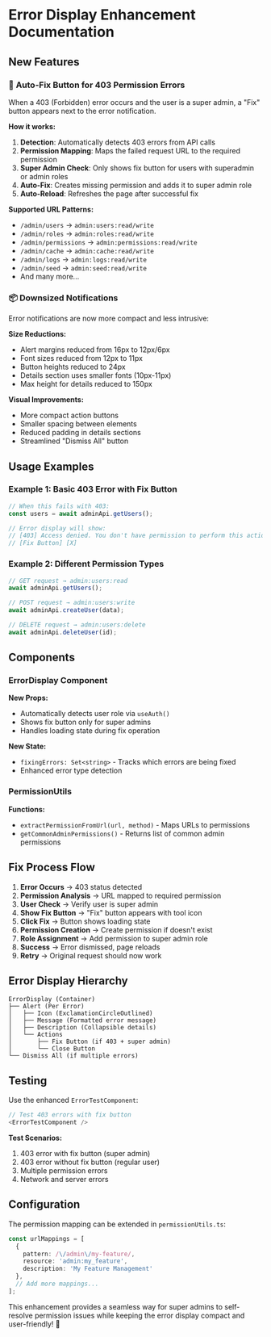 # Error Display Enhancement Documentation

## New Features

### 🔧 **Auto-Fix Button for 403 Permission Errors**

When a 403 (Forbidden) error occurs and the user is a super admin, a "Fix" button appears next to the error notification.

**How it works:**
1. **Detection**: Automatically detects 403 errors from API calls
2. **Permission Mapping**: Maps the failed request URL to the required permission
3. **Super Admin Check**: Only shows fix button for users with superadmin or admin roles
4. **Auto-Fix**: Creates missing permission and adds it to super admin role
5. **Auto-Reload**: Refreshes the page after successful fix

**Supported URL Patterns:**
- `/admin/users` → `admin:users:read/write`
- `/admin/roles` → `admin:roles:read/write`
- `/admin/permissions` → `admin:permissions:read/write`
- `/admin/cache` → `admin:cache:read/write`
- `/admin/logs` → `admin:logs:read/write`
- `/admin/seed` → `admin:seed:read/write`
- And many more...

### 📦 **Downsized Notifications**

Error notifications are now more compact and less intrusive:

**Size Reductions:**
- Alert margins reduced from 16px to 12px/6px
- Font sizes reduced from 12px to 11px
- Button heights reduced to 24px
- Details section uses smaller fonts (10px-11px)
- Max height for details reduced to 150px

**Visual Improvements:**
- More compact action buttons
- Smaller spacing between elements
- Reduced padding in details sections
- Streamlined "Dismiss All" button

## Usage Examples

### Example 1: Basic 403 Error with Fix Button
```typescript
// When this fails with 403:
const users = await adminApi.getUsers();

// Error display will show:
// [403] Access denied. You don't have permission to perform this action. (ERR_BAD_REQUEST)
// [Fix Button] [X]
```

### Example 2: Different Permission Types
```typescript
// GET request → admin:users:read
await adminApi.getUsers();

// POST request → admin:users:write  
await adminApi.createUser(data);

// DELETE request → admin:users:delete
await adminApi.deleteUser(id);
```

## Components

### ErrorDisplay Component
**New Props:**
- Automatically detects user role via `useAuth()`
- Shows fix button only for super admins
- Handles loading state during fix operation

**New State:**
- `fixingErrors: Set<string>` - Tracks which errors are being fixed
- Enhanced error type detection

### PermissionUtils
**Functions:**
- `extractPermissionFromUrl(url, method)` - Maps URLs to permissions
- `getCommonAdminPermissions()` - Returns list of common admin permissions

## Fix Process Flow

1. **Error Occurs** → 403 status detected
2. **Permission Analysis** → URL mapped to required permission
3. **User Check** → Verify user is super admin
4. **Show Fix Button** → "Fix" button appears with tool icon
5. **Click Fix** → Button shows loading state
6. **Permission Creation** → Create permission if doesn't exist
7. **Role Assignment** → Add permission to super admin role
8. **Success** → Error dismissed, page reloads
9. **Retry** → Original request should now work

## Error Display Hierarchy

```
ErrorDisplay (Container)
├── Alert (Per Error)
│   ├── Icon (ExclamationCircleOutlined)
│   ├── Message (Formatted error message)
│   ├── Description (Collapsible details)
│   └── Actions
│       ├── Fix Button (if 403 + super admin)
│       └── Close Button
└── Dismiss All (if multiple errors)
```

## Testing

Use the enhanced `ErrorTestComponent`:
```typescript
// Test 403 errors with fix button
<ErrorTestComponent />
```

**Test Scenarios:**
1. 403 error with fix button (super admin)
2. 403 error without fix button (regular user)
3. Multiple permission errors
4. Network and server errors

## Configuration

The permission mapping can be extended in `permissionUtils.ts`:
```typescript
const urlMappings = [
  { 
    pattern: /\/admin\/my-feature/, 
    resource: 'admin:my_feature', 
    description: 'My Feature Management' 
  },
  // Add more mappings...
];
```

This enhancement provides a seamless way for super admins to self-resolve permission issues while keeping the error display compact and user-friendly! 🎉